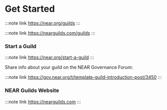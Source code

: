 # Get Started

:::note link
https://near.org/guilds
:::

:::note link
https://nearguilds.com/guilds
:::

### Start a Guild

:::note link
https://near.org/start-a-guild
:::

Share info about your guild on the NEAR Governance Forum:

:::note link
https://gov.near.org/t/template-guild-introduction-post/3450
:::

### NEAR Guilds Website

:::note link
https://nearguilds.com
:::
